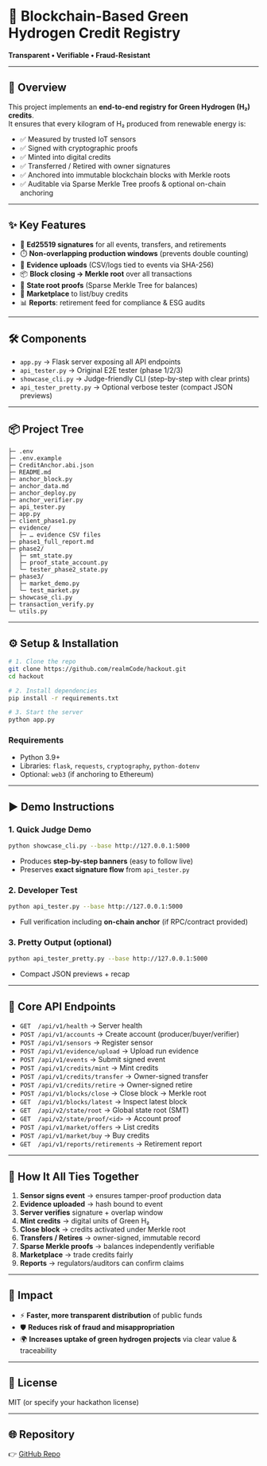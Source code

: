# 🌱 Blockchain-Based Green Hydrogen Credit Registry  
**Transparent • Verifiable • Fraud-Resistant**

---

## 🚀 Overview
This project implements an **end-to-end registry for Green Hydrogen (H₂) credits**.  
It ensures that every kilogram of H₂ produced from renewable energy is:

- ✅ Measured by trusted IoT sensors  
- ✅ Signed with cryptographic proofs  
- ✅ Minted into digital credits  
- ✅ Transferred / Retired with owner signatures  
- ✅ Anchored into immutable blockchain blocks with Merkle roots  
- ✅ Auditable via Sparse Merkle Tree proofs & optional on-chain anchoring  

---

## ✨ Key Features
- 🔑 **Ed25519 signatures** for all events, transfers, and retirements  
- ⏱️ **Non-overlapping production windows** (prevents double counting)  
- 📎 **Evidence uploads** (CSV/logs tied to events via SHA-256)  
- 📦 **Block closing → Merkle root** over all transactions  
- 🌳 **State root proofs** (Sparse Merkle Tree for balances)  
- 🛒 **Marketplace** to list/buy credits  
- 📊 **Reports**: retirement feed for compliance & ESG audits  

---

## 🛠️ Components
- `app.py` → Flask server exposing all API endpoints  
- `api_tester.py` → Original E2E tester (phase 1/2/3)  
- `showcase_cli.py` → Judge-friendly CLI (step-by-step with clear prints)  
- `api_tester_pretty.py` → Optional verbose tester (compact JSON previews)  

---

## 📦 Project Tree
```
├─ .env
├─ .env.example
├─ CreditAnchor.abi.json
├─ README.md
├─ anchor_block.py
├─ anchor_data.md
├─ anchor_deploy.py
├─ anchor_verifier.py
├─ api_tester.py
├─ app.py
├─ client_phase1.py
├─ evidence/
│  ├─ … evidence CSV files
├─ phase1_full_report.md
├─ phase2/
│  ├─ smt_state.py
│  ├─ proof_state_account.py
│  └─ tester_phase2_state.py
├─ phase3/
│  ├─ market_demo.py
│  └─ test_market.py
├─ showcase_cli.py
├─ transaction_verify.py
└─ utils.py
```

---

## ⚙️ Setup & Installation
```bash
# 1. Clone the repo
git clone https://github.com/realmCode/hackout.git
cd hackout

# 2. Install dependencies
pip install -r requirements.txt

# 3. Start the server
python app.py
```

### Requirements
- Python 3.9+  
- Libraries: `flask`, `requests`, `cryptography`, `python-dotenv`  
- Optional: `web3` (if anchoring to Ethereum)  

---

## ▶️ Demo Instructions

### 1. Quick Judge Demo
```bash
python showcase_cli.py --base http://127.0.0.1:5000
```
- Produces **step-by-step banners** (easy to follow live)  
- Preserves **exact signature flow** from `api_tester.py`  

### 2. Developer Test
```bash
python api_tester.py --base http://127.0.0.1:5000
```
- Full verification including **on-chain anchor** (if RPC/contract provided)

### 3. Pretty Output (optional)
```bash
python api_tester_pretty.py --base http://127.0.0.1:5000
```
- Compact JSON previews + recap  

---

## 🔑 Core API Endpoints
- `GET  /api/v1/health` → Server health  
- `POST /api/v1/accounts` → Create account (producer/buyer/verifier)  
- `POST /api/v1/sensors` → Register sensor  
- `POST /api/v1/evidence/upload` → Upload run evidence  
- `POST /api/v1/events` → Submit signed event  
- `POST /api/v1/credits/mint` → Mint credits  
- `POST /api/v1/credits/transfer` → Owner-signed transfer  
- `POST /api/v1/credits/retire` → Owner-signed retire  
- `POST /api/v1/blocks/close` → Close block → Merkle root  
- `GET  /api/v1/blocks/latest` → Inspect latest block  
- `GET  /api/v2/state/root` → Global state root (SMT)  
- `GET  /api/v2/state/proof/<id>` → Account proof  
- `POST /api/v1/market/offers` → List credits  
- `POST /api/v1/market/buy` → Buy credits  
- `GET  /api/v1/reports/retirements` → Retirement report  

---

## 🧩 How It All Ties Together
1. **Sensor signs event** → ensures tamper-proof production data  
2. **Evidence uploaded** → hash bound to event  
3. **Server verifies** signature + overlap window  
4. **Mint credits** → digital units of Green H₂  
5. **Close block** → credits activated under Merkle root  
6. **Transfers / Retires** → owner-signed, immutable record  
7. **Sparse Merkle proofs** → balances independently verifiable  
8. **Marketplace** → trade credits fairly  
9. **Reports** → regulators/auditors can confirm claims  

---

## 🎯 Impact
- ⚡ **Faster, more transparent distribution** of public funds  
- 🛡️ **Reduces risk of fraud and misappropriation**  
- 🌍 **Increases uptake of green hydrogen projects** via clear value & traceability  

---

## 📖 License
MIT (or specify your hackathon license)

---

## 🌐 Repository
👉 [GitHub Repo](https://github.com/realmCode/hackout)
